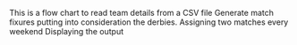This is a flow chart to read team details from a CSV file 
Generate match fixures putting into consideration the derbies. 
Assigning two matches every weekend
Displaying the output
